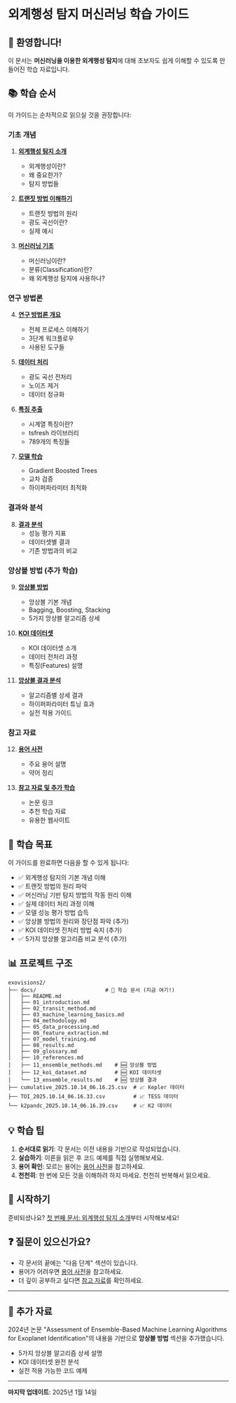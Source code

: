 # 외계행성 탐지 머신러닝 학습 가이드

## 🌟 환영합니다!

이 문서는 **머신러닝을 이용한 외계행성 탐지**에 대해 초보자도 쉽게 이해할 수 있도록 만들어진 학습 자료입니다.

## 📚 학습 순서

이 가이드는 순차적으로 읽으실 것을 권장합니다:

### 기초 개념
1. **[외계행성 탐지 소개](01_introduction.md)**
   - 외계행성이란?
   - 왜 중요한가?
   - 탐지 방법들

2. **[트랜짓 방법 이해하기](02_transit_method.md)**
   - 트랜짓 방법의 원리
   - 광도 곡선이란?
   - 실제 예시

3. **[머신러닝 기초](03_machine_learning_basics.md)**
   - 머신러닝이란?
   - 분류(Classification)란?
   - 왜 외계행성 탐지에 사용하나?

### 연구 방법론
4. **[연구 방법론 개요](04_methodology.md)**
   - 전체 프로세스 이해하기
   - 3단계 워크플로우
   - 사용된 도구들

5. **[데이터 처리](05_data_processing.md)**
   - 광도 곡선 전처리
   - 노이즈 제거
   - 데이터 정규화

6. **[특징 추출](06_feature_extraction.md)**
   - 시계열 특징이란?
   - tsfresh 라이브러리
   - 789개의 특징들

7. **[모델 학습](07_model_training.md)**
   - Gradient Boosted Trees
   - 교차 검증
   - 하이퍼파라미터 최적화

### 결과와 분석
8. **[결과 분석](08_results.md)**
   - 성능 평가 지표
   - 데이터셋별 결과
   - 기존 방법과의 비교

### 앙상블 방법 (추가 학습)
9. **[앙상블 방법](11_ensemble_methods.md)**
   - 앙상블 기본 개념
   - Bagging, Boosting, Stacking
   - 5가지 앙상블 알고리즘 상세

10. **[KOI 데이터셋](12_koi_dataset.md)**
    - KOI 데이터셋 소개
    - 데이터 전처리 과정
    - 특징(Features) 설명

11. **[앙상블 결과 분석](13_ensemble_results.md)**
    - 알고리즘별 상세 결과
    - 하이퍼파라미터 튜닝 효과
    - 실전 적용 가이드

### 참고 자료
12. **[용어 사전](09_glossary.md)**
    - 주요 용어 설명
    - 약어 정리

13. **[참고 자료 및 추가 학습](10_references.md)**
    - 논문 링크
    - 추천 학습 자료
    - 유용한 웹사이트

## 🎯 학습 목표

이 가이드를 완료하면 다음을 할 수 있게 됩니다:

- ✅ 외계행성 탐지의 기본 개념 이해
- ✅ 트랜짓 방법의 원리 파악
- ✅ 머신러닝 기반 탐지 방법의 작동 원리 이해
- ✅ 실제 데이터 처리 과정 이해
- ✅ 모델 성능 평가 방법 습득
- ✅ 앙상블 방법의 원리와 장단점 파악 (추가)
- ✅ KOI 데이터셋 전처리 방법 숙지 (추가)
- ✅ 5가지 앙상블 알고리즘 비교 분석 (추가)

## 📊 프로젝트 구조

```
exovisions2/
├── docs/                      # 📖 학습 문서 (지금 여기!)
│   ├── README.md
│   ├── 01_introduction.md
│   ├── 02_transit_method.md
│   ├── 03_machine_learning_basics.md
│   ├── 04_methodology.md
│   ├── 05_data_processing.md
│   ├── 06_feature_extraction.md
│   ├── 07_model_training.md
│   ├── 08_results.md
│   ├── 09_glossary.md
│   ├── 10_references.md
│   ├── 11_ensemble_methods.md    # 🆕 앙상블 방법
│   ├── 12_koi_dataset.md         # 🆕 KOI 데이터셋
│   └── 13_ensemble_results.md    # 🆕 앙상블 결과
├── cumulative_2025.10.14_06.16.25.csv  # 📈 Kepler 데이터
├── TOI_2025.10.14_06.16.33.csv         # 📈 TESS 데이터
└── k2pandc_2025.10.14_06.16.39.csv     # 📈 K2 데이터
```

## 💡 학습 팁

1. **순서대로 읽기**: 각 문서는 이전 내용을 기반으로 작성되었습니다.
2. **실습하기**: 이론을 읽은 후 코드 예제를 직접 실행해보세요.
3. **용어 확인**: 모르는 용어는 [용어 사전](09_glossary.md)을 참고하세요.
4. **천천히**: 한 번에 모든 것을 이해하려 하지 마세요. 천천히 반복해서 읽으세요.

## 🚀 시작하기

준비되셨나요? [첫 번째 문서: 외계행성 탐지 소개](01_introduction.md)부터 시작해보세요!

## ❓ 질문이 있으신가요?

- 각 문서의 끝에는 "다음 단계" 섹션이 있습니다.
- 용어가 어려우면 [용어 사전](09_glossary.md)을 참고하세요.
- 더 깊이 공부하고 싶다면 [참고 자료](10_references.md)를 확인하세요.

---

## 📖 추가 자료

2024년 논문 "Assessment of Ensemble-Based Machine Learning Algorithms for Exoplanet Identification"의 내용을 기반으로 **앙상블 방법** 섹션을 추가했습니다.

- 5가지 앙상블 알고리즘 상세 설명
- KOI 데이터셋 완전 분석
- 실전 적용 가능한 코드 예제

---

**마지막 업데이트**: 2025년 1월 14일
